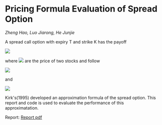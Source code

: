 # Pricing Formula Evaluation of Spread Option

*Zheng Hao, Luo Jiarong, He Junjie*

A spread call option with expiry T and strike K has the payoff

<img src="http://latex.codecogs.com/gif.latex?\max\{S_1(T)-S_2(T)-K,0\}"/>

where 
<img src="http://latex.codecogs.com/gif.latex?S_1(t),S_2(t)"/> 
are the price of two stocks and follow

<img src="http://latex.codecogs.com/gif.latex?\frac{dS_i(t)}{S_i(t)}=rdt+\sigma_idW_i(t)\quad i=1,2"/>

and

<img src="http://latex.codecogs.com/gif.latex?dW_1dW_2=\rho dt"/>

Kirk's(1995) developed an approximation formula of the spread option. This report and code is used to evaluate the performance of this approximatation.

Report:
[Report pdf](Report.pdf)